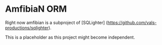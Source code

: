 # AmfibiaN ORM

Right now amfibian is a subproject of [SQLighter] (https://github.com/vals-productions/sqlighter).

This is a placeholder as this project might become independent.

